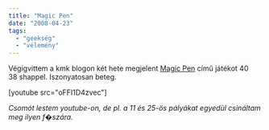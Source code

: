 ```yaml
---
title: "Magic Pen"
date: "2008-04-23"
tags: 
  - "geekség"
  - "vélemény"
---
```


Végigvittem a kmk blogon két hete megjelent [Magic Pen](http://armorgames.com/play/1177/magic-pen) című játékot 40 38 shappel. Iszonyatosan beteg.

[youtube src="oFFI1D4zvec"]

_Csomót lestem youtube-on, de pl. a 11 és 25-ös pályákat egyedül csináltam meg ilyen f�szára._
